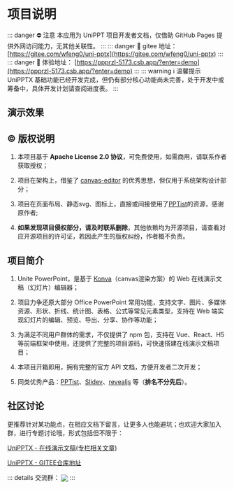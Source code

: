 # 项目说明

<backTop />
<HiddenHeder />


::: danger ⛔ 注意
本应用为 UniPPT 项目开发者文档，仅借助 GitHub Pages 提供外网访问能力，无其他关联性。
:::
::: danger 🔗 gitee 地址： [https://gitee.com/wfeng0/uni-pptx](https://gitee.com/wfeng0/uni-pptx)
:::
::: danger 🔗 体验地址： [https://ppprzl-5173.csb.app/?enter=demo](https://ppprzl-5173.csb.app/?enter=demo)
:::
::: warning ℹ️ 温馨提示
UniPPTX 基础功能已经开发完成，但仍有部分核心功能尚未完善，处于开发中或筹备中，具体开发计划请查阅进度表。
:::

## 演示效果


## © 版权说明

1. 本项目基于 **Apache License 2.0 协议**，可免费使用，如需商用，请联系作者获取授权；

2. 项目在架构上，借鉴了 [canvas-editor](https://hufe.club/canvas-editor-docs/) 的优秀思想，但仅用于系统架构设计部分；

3. 项目在页面布局、静态svg、图标上，直接或间接使用了[PPTist](https://pipipi-pikachu.github.io/PPTist/)的资源，感谢原作者;

4. **如果发现项目侵权部分，请及时联系删除**，其他依赖均为开源项目，请查看对应开源项目的许可证，若因此产生的版权纠纷，作者概不负责。



## 项目简介

1. Unite PowerPoint，是基于 [Konva](http://konvajs-doc.bluehymn.com/docs/)（canvas渲染方案）的 Web 在线演示文稿（幻灯片）编辑器；

2. 项目力争还原大部分 Office PowerPoint 常用功能，支持文字、图片、多媒体资源、形状、折线、统计图、表格、公式等常见元素类型，支持在 Web 端实现幻灯片的编辑、预览、导出、分享、协作等功能；

3. 为满足不同用户群体的需求，不仅提供了 npm 包，支持在 Vue、React、H5 等前端框架中使用，还提供了完整的项目源码，可快速搭建在线演示文稿项目；

4. 本项目开箱即用，拥有完整的官方 API 文档，方便开发者二次开发；

5. 同类优秀产品：[PPTist](https://pipipi-pikachu.github.io/PPTist/)、[Slidev](https://sli.dev/)、[revealjs](https://revealjs.com/) 等（**排名不分先后**）。


## 社区讨论

更推荐针对某功能点，在相应文档下留言，让更多人也能避坑；也欢迎大家加入群，进行专题讨论哦，形式包括但不限于：

[UniPPTX - 在线演示文稿(专栏相关文章)](https://blog.csdn.net/weixin_47746452/category_12813682.html?spm=1001.2014.3001.5482)

[UniPPTX - GITEE仓库地址](https://gitee.com/wfeng0/uni-pptx)

::: details 交流群：
<img align='center' src="/user.png" />
:::